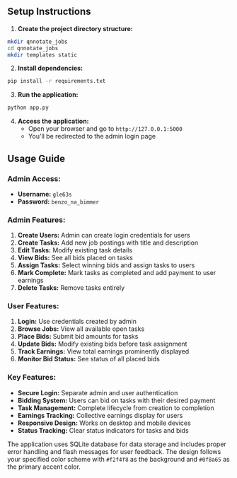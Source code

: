 ## Setup Instructions

1. **Create the project directory structure:**
```bash
mkdir qnnotate_jobs
cd qnnotate_jobs
mkdir templates static
```

2. **Install dependencies:**
```bash
pip install -r requirements.txt
```

3. **Run the application:**
```bash
python app.py
```

4. **Access the application:**
   - Open your browser and go to `http://127.0.0.1:5000`
   - You'll be redirected to the admin login page

## Usage Guide

### Admin Access:
- **Username:** `gle63s`
- **Password:** `benzo_na_bimmer`

### Admin Features:
1. **Create Users:** Admin can create login credentials for users
2. **Create Tasks:** Add new job postings with title and description
3. **Edit Tasks:** Modify existing task details
4. **View Bids:** See all bids placed on tasks
5. **Assign Tasks:** Select winning bids and assign tasks to users
6. **Mark Complete:** Mark tasks as completed and add payment to user earnings
7. **Delete Tasks:** Remove tasks entirely

### User Features:
1. **Login:** Use credentials created by admin
2. **Browse Jobs:** View all available open tasks
3. **Place Bids:** Submit bid amounts for tasks
4. **Update Bids:** Modify existing bids before task assignment
5. **Track Earnings:** View total earnings prominently displayed
6. **Monitor Bid Status:** See status of all placed bids

### Key Features:
- **Secure Login:** Separate admin and user authentication
- **Bidding System:** Users can bid on tasks with their desired payment
- **Task Management:** Complete lifecycle from creation to completion
- **Earnings Tracking:** Collective earnings display for users
- **Responsive Design:** Works on desktop and mobile devices
- **Status Tracking:** Clear status indicators for tasks and bids

The application uses SQLite database for data storage and includes proper error handling and flash messages for user feedback. The design follows your specified color scheme with `#f2f4f8` as the background and `#0f8a65` as the primary accent color.

